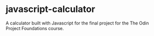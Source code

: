 # javascript-calculator
A calculator built with Javascript for the final project for the The Odin Project Foundations course.
